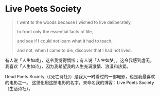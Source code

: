 # Live Poets Society

> I went to the woods because I wished to live deliberately,
>
> to front only the essential facts of life,
>
> and see if I could not learn what it had to teach,
>
> and not, when I came to die, discover that I had not lived.

有人说「人生如戏」，这令我觉得惆怅；有人说「人生如梦」，这令我感到虚无。
我喜欢「人生如诗」，因为我希望我的人生充满激情、浪漫和热爱。

Dead Poets Society（《死亡诗社》）是我大一时看过的一部电影，也是我最喜欢的电影之一。
这里化用这部电影的名字，来命名我的博客：Live Poets Society（生活诗社）。
